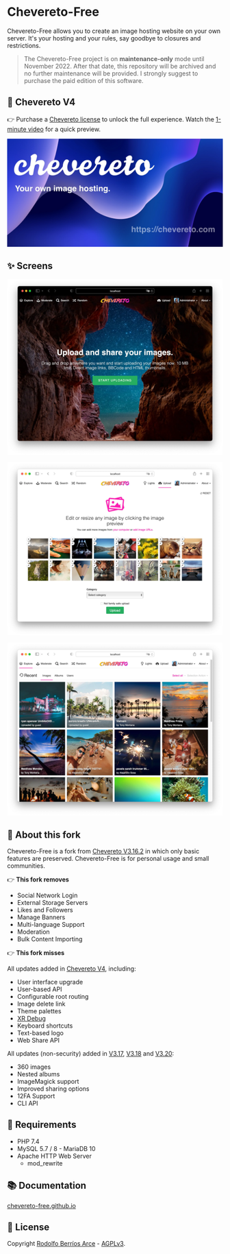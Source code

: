 # Chevereto-Free

Chevereto-Free allows you to create an image hosting website on your own server. It's your hosting and your rules, say goodbye to closures and restrictions.

> The Chevereto-Free project is on **maintenance-only** mode until November 2022. After that date, this repository will be archived and no further maintenance will be provided. I strongly suggest to purchase the paid edition of this software.

## 🤩 Chevereto V4

👉 Purchase a [Chevereto license](https://chevereto.com/pricing) to unlock the full experience. Watch the [1-minute video](https://www.youtube.com/watch?v=C-AZVuMEFMg) for a quick preview.

[![Chevereto](.github/banner/social-chevereto-blue.jpg)](https://www.youtube.com/watch?v=C-AZVuMEFMg)

## ✨ Screens

![Homepage](.github/screen/1a.webp)

![Uploader light](.github/screen/2a.webp)

![Explorer](.github/screen/5a.webp)

## 🦓 About this fork

Chevereto-Free is a fork from [Chevereto V3.16.2](https://releases.chevereto.com/3.X/3.16/3.16.2.html) in which only basic features are preserved. Chevereto-Free is for personal usage and small communities.

👉 **This fork removes**

* Social Network Login
* External Storage Servers
* Likes and Followers
* Manage Banners
* Multi-language Support
* Moderation
* Bulk Content Importing

👉 **This fork misses**

All updates added in [Chevereto V4](https://releases.chevereto.com/4.X/), including:

* User interface upgrade
* User-based API
* Configurable root routing
* Image delete link
* Theme palettes
* [XR Debug](https://v4-docs.chevereto.com/developer/how-to/debug.html#xr-debug)
* Keyboard shortcuts
* Text-based logo
* Web Share API

All updates (non-security) added in [V3.17](https://releases.chevereto.com/3.X/3.17/3.17.2.html), [V3.18](https://releases.chevereto.com/3.X/3.18/3.18.3.html) and [V3.20](https://releases.chevereto.com/3.X/3.20/3.20.15.html):

* 360 images
* Nested albums
* ImageMagick support
* Improved sharing options
* 12FA Support
* CLI API

## 🧐 Requirements

* PHP 7.4
* MySQL 5.7 / 8 - MariaDB 10
* Apache HTTP Web Server
  * mod_rewrite

## 📚 Documentation

[chevereto-free.github.io](https://chevereto-free.github.io)

## 📜 License

Copyright [Rodolfo Berríos Arce](http://rodolfoberrios.com) - [AGPLv3](LICENSE).
